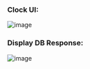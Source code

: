 ### Clock UI:
![image](https://user-images.githubusercontent.com/70659124/141682275-614e1075-eccc-4eae-b0f5-a92be5db91b5.png)

### Display DB Response:
![image](https://user-images.githubusercontent.com/70659124/141682295-817ece26-093d-405e-827f-8b0c7ce9769b.png)
